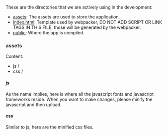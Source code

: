 These are the directories that we are actively using in the development:

+ [assets](https://github.com/MOB-atheist/ReactJS-study/assets): The assets are used to store the application.
+ [index.html](https://github.com/MOB-atheist/ReactJS-study/assets/index.html): Template used by webpacker, DO NOT ADD SCRIPT OR LINK TAGS IN THIS FILE, those will be generated by the webpacker.
+ [public](): Where the app is compiled.

### assets
Content:

+ js /
+ css /

#### js
As the name implies, here is where all the javascript fonts and javascript frameworks reside. When you want to make changes, please minify the javascript and then upload.

#### css
Similar to js, here are the minified css files.